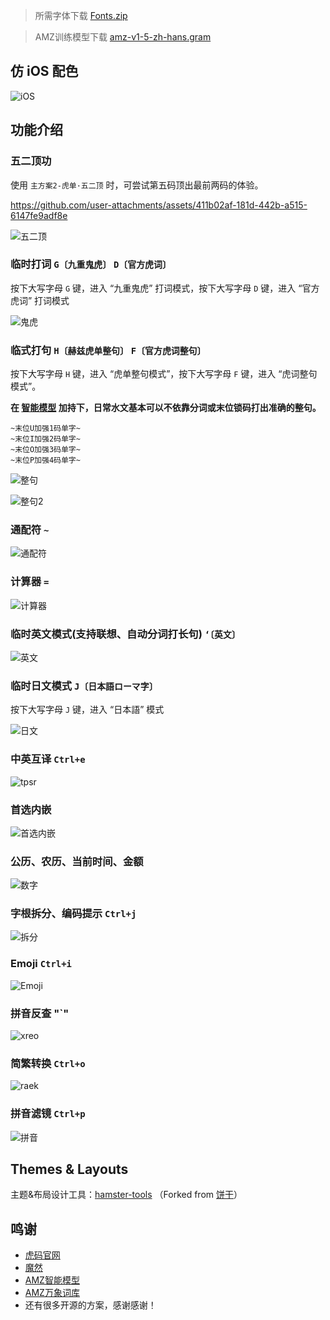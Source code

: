 > 所需字体下载
> [Fonts.zip](https://github.com/hertz-hwang/Rime-tiger_code/releases/download/Fonts/Fonts.zip)

> AMZ训练模型下载
> [amz-v1-5-zh-hans.gram](https://huggingface.co/hertz-hwang/amz-v1-5-zh-hans/)

## 仿 iOS 配色

![iOS](/assets/iOS.jpg)

## 功能介绍

### 五二顶功

使用 `主方案2-虎单·五二顶` 时，可尝试第五码顶出最前两码的体验。


https://github.com/user-attachments/assets/411b02af-181d-442b-a515-6147fe9adf8e


![五二顶](https://github.com/user-attachments/assets/b607d986-484c-4b29-b868-1189b2426046)

### 临时打词 `G〔九重鬼虎〕` `D〔官方虎词〕`

按下大写字母 `G` 键，进入 “九重鬼虎” 打词模式，按下大写字母 `D` 键，进入 “官方虎词” 打词模式

![鬼虎](/assets/agzh.png)

### 临式打句 `H〔赫兹虎单整句〕` `F〔官方虎词整句〕`

按下大写字母 `H` 键，进入 “虎单整句模式”，按下大写字母 `F` 键，进入 “虎词整句模式”。

**在 [智能模型](https://github.com/amzxyz/RIME-LMDG) 加持下，日常水文基本可以不依靠分词或末位锁码打出准确的整句。**

```
~末位U加强1码单字~
~末位I加强2码单字~
~末位O加强3码单字~
~末位P加强4码单字~
```

![整句](/assets/xhgj.png)

![整句2](/assets/xhgj2.png)

### 通配符 `~`

![通配符](/assets/ktyv.png)

### 计算器 `=`

![计算器](/assets/snrq.png)

### 临时英文模式(支持联想、自动分词打长句) `‘〔英文〕`

![英文](/assets/lmvw.png)

### 临时日文模式 `J〔日本語ローマ字〕`

按下大写字母 `J` 键，进入 “日本語” 模式

![日文](/assets/orvw.png)

### 中英互译 `Ctrl+e`

![tpsr](/assets/tpsr.png)

### 首选内嵌

![首选内嵌](/assets/mjvz.gif)

### 公历、农历、当前时间、金额

![数字](/assets/pbwh.png)

### 字根拆分、编码提示 `Ctrl+j`

![拆分](/assets/chaifen.png)

### Emoji `Ctrl+i`

![Emoji](/assets/emoji.png)

### 拼音反查 "`"

![xreo](/assets/xreo.png)

### 简繁转换 `Ctrl+o`

![raek](/assets/raek.png)

### 拼音滤镜 `Ctrl+p`

![拼音](/assets/pinyin.png)

## Themes & Layouts

主题&布局设计工具：[hamster-tools](https://hertz-hwang.github.io/hamster-tools/) （Forked from [饼干](https://github.com/lost-melody/Lost-Melody.github.io)）

## 鸣谢

- [虎码官网](https://tiger-code.com/)
- [魔然](https://github.com/rimeinn/rime-moran)
- [AMZ智能模型](https://github.com/amzxyz/RIME-LMDG)
- [AMZ万象词库](https://github.com/amzxyz/rime_wanxiang)
- 还有很多开源的方案，感谢感谢！
